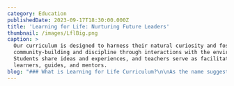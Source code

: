 ```yaml
---
category: Education
publishedDate: 2023-09-17T18:30:00.000Z
title: 'Learning for Life: Nurturing Future Leaders'
thumbnail: /images/LflBig.png
caption: >
  Our curriculum is designed to harness their natural curiosity and foster
  community-building and discipline through interactions with the environment.
  Students share ideas and experiences, and teachers serve as facilitators,
  learners, guides, and mentors.
blog: "### What is Learning for Life Curriculum?\n\nAs the name suggests\_Learning for Life,\_the methodology adapted at Glentree makes academic learning fun and relevant to real-life situations in age-appropriate and grade-specific material. It is not traditional chalk & Talk. It not only makes the students more confident and capable but also gives them an invaluable understanding of how things work in the real world. The program uses age-appropriate, grade-specific lesson plans.\n\n### LFL is a different instruction tool:\n\n1. LFL focuses on the concept of “Life Long Learning”.\n2. It is student-centered Inquiry-Based Learning and values students as individuals and teachers as facilitators.\n3. Broad, balanced curriculum, with term-wise lesson plans and day-wise schedule for every unit.\n4. The curriculum integrates digital resources and labs (Language labs, Math labs, Science lab kits, Robotics lab).\n5. VARK model lesson plan, that is suitable for all types of learners.\n6. Field trips, culmination days, celebrations, and special events are an integral part of the curriculum and are incorporated in the same.\n\n### LFL follows Inquiry-based instructional framework:\n\n* Probing: To ask questions and establish guided thinking\n* Perceiving: To become conscious of the concept and focus on understanding it\n* Problem solving: Involving in hand-on-activities to deeply look at the concept, analyse it and explain it\n* Perusing: To examine the concept and extending it to real life scenario and applying it\n\n### Adapting LFL in the classroom:\n\nLFL, instructional strategies are interesting for the teachers to adapt in the classrooms. Different teaching strategies are followed in the classroom, not just the lecture method. Collaborative learning, game-based learning, drama-based pedagogies ETC. are integrated as part of classroom teaching, which makes the learning experience very different from rote learning. This way of teaching suits all kinds of learners, whether they are visual, auditory or kinesthetic.\n\nIn the current scenario, nothing is predictable. Online learning is the only key, so that students are engaged while at home. The academic program planned using LFL curriculum framework can be easily followed in virtual classroom. In fact, it has opened up lot of avenues for learning, where many tools have been discovered that can bring about the classroom experience virtually.\n\nIn short, LFL IS\_[COMPREHENSIVE INTEGRATED CURRICULUM](https://web.archive.org/web/20230208032858/https://glentreeacademy.com/curriculum/), where apart from academics, all the practical lessons for life like critical thinking, conflict resolution, problem solving, emotional balance, social skills and most importantly character formation is focused.\n\n– by\_Sowmia Raguraman,\_Principal, Glentree Academy – Sarjapur Road\n"
---
```







